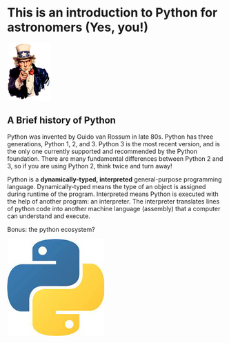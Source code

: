 # This is an introduction to Python for astronomers (Yes, you!)

<img src="./images/Uncle_Sam.png" alt="sam" width=100/>

## A Brief history of Python

Python was invented by Guido van Rossum in late 80s. Python has three generations, Python 1, 2, and 3. Python 3 is the most recent version, and is the only one currently supported and recommended by the Python foundation. There are many fundamental differences between Python 2 and 3, so if you are using Python 2, think twice and turn away! 

Python is a __dynamically-typed, interpreted__ general-purpose programming language. Dynamically-typed means the type of an object is assigned during runtime of the program. Interpreted means Python is executed with the help of another program: an interpreter. The interpreter translates lines of python code into another machine language (assembly) that a computer can understand and execute.


Bonus: the python ecosystem? 

![snake](images/download.jpg)
